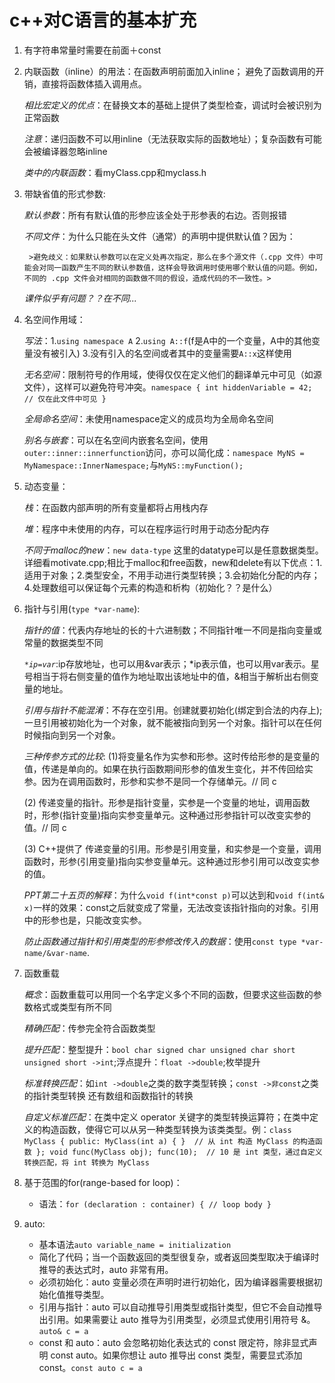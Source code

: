 # c++对C语言的基本扩充 #

1. 有字符串常量时需要在前面＋const

2. 内联函数（inline）的用法：在函数声明前面加入inline；
    避免了函数调用的开销，直接将函数体插入调用点。

    *相比宏定义的优点*：在替换文本的基础上提供了类型检查，调试时会被识别为正常函数

    *注意*：递归函数不可以用inline（无法获取实际的函数地址）；复杂函数有可能会被编译器忽略inline

    *类中的内联函数*：看myClass.cpp和myclass.h

3. 带缺省值的形式参数:

    *默认参数*：所有有默认值的形参应该全处于形参表的右边。否则报错

    *不同文件*：为什么只能在头文件（通常）的声明中提供默认值？因为：

        >避免歧义：如果默认参数可以在定义处再次指定，那么在多个源文件（.cpp 文件）中可能会对同一函数产生不同的默认参数值，这样会导致调用时使用哪个默认值的问题。例如，不同的 .cpp 文件会对相同的函数做不同的假设，造成代码的不一致性。>

    *课件似乎有问题？？在不同...*

4. 名空间作用域：

    *写法*：1.`using namespace A` 2.`using A::f`(f是A中的一个变量，A中的其他变量没有被引入) 3.没有引入的名空间或者其中的变量需要`A::x`这样使用

    *无名空间*：限制符号的作用域，使得仅仅在定义他们的翻译单元中可见（如源文件），这样可以避免符号冲突。```namespace {
    int hiddenVariable = 42;  // 仅在此文件中可见
    }```

    *全局命名空间*：未使用namespace定义的成员均为全局命名空间

    *别名与嵌套*：可以在名空间内嵌套名空间，使用`outer::inner::innerfunction`访问，亦可以简化成：`namespace MyNS = MyNamespace::InnerNamespace;`与`MyNS::myFunction();`

5. 动态变量：

    *栈*：在函数内部声明的所有变量都将占用栈内存

    *堆*：程序中未使用的内存，可以在程序运行时用于动态分配内存

    *不同于malloc的new*：`new data-type` 这里的datatype可以是任意数据类型。详细看motivate.cpp;相比于malloc和free函数，new和delete有以下优点：1.适用于对象；2.类型安全，不用手动进行类型转换；3.会初始化分配的内存；4.处理数组可以保证每个元素的构造和析构（初始化？？是什么）

6. 指针与引用(`type *var-name`):

    *指针的值*：代表内存地址的长的十六进制数；不同指针唯一不同是指向变量或常量的数据类型不同

    *`*ip=var`*:ip存放地址，也可以用&var表示；*ip表示值，也可以用var表示。星号相当于将右侧变量的值作为地址取出该地址中的值，&相当于解析出右侧变量的地址。

    *引用与指针不能混淆*：不存在空引用。创建就要初始化(绑定到合法的内存上);一旦引用被初始化为一个对象，就不能被指向到另一个对象。指针可以在任何时候指向到另一个对象。

    *三种传参方式的比较*: (1)将变量名作为实参和形参。这时传给形参的是变量的值，传递是单向的。如果在执行函数期间形参的值发生变化，并不传回给实参。因为在调用函数时，形参和实参不是同一个存储单元。// 同 c

    (2) 传递变量的指针。形参是指针变量，实参是一个变量的地址，调用函数时，形参(指针变量)指向实参变量单元。这种通过形参指针可以改变实参的值。// 同 c

    (3) C++提供了 传递变量的引用。形参是引用变量，和实参是一个变量，调用函数时，形参(引用变量)指向实参变量单元。这种通过形参引用可以改变实参的值。

    *PPT第二十五页的解释*：为什么`void f(int*const p)`可以达到和`void f(int& x)`一样的效果：const之后就变成了常量，无法改变该指针指向的对象。引用中的形参也是，只能改变实参。

    *防止函数通过指针和引用类型的形参修改传入的数据*：使用`const type *var-name/&var-name`.

7. 函数重载

    *概念*：函数重载可以用同一个名字定义多个不同的函数，但要求这些函数的参数格式或类型有所不同

    *精确匹配*：传参完全符合函数类型

    *提升匹配*：整型提升：`bool char signed char unsigned char short unsigned short ->int`;浮点提升：`float ->double`;枚举提升

    *标准转换匹配*：如`int ->double`之类的数字类型转换；`const ->非const`之类的指针类型转换 还有数组和函数指针的转换

    *自定义标准匹配*：在类中定义 operator 关键字的类型转换运算符；在类中定义的构造函数，使得它可以从另一种类型转换为该类类型。例：```class MyClass {
    public:
        MyClass(int a) { }  // 从 int 构造 MyClass 的构造函数
    };
    void func(MyClass obj);
    func(10);  // 10 是 int 类型，通过自定义转换匹配，将 int 转换为 MyClass```

8. 基于范围的for(range-based for loop)：
    - 语法：```for (declaration : container) {
    // loop body
    }```

9. auto: 
    - 基本语法`auto variable_name = initialization`
    - 简化了代码；当一个函数返回的类型很复杂，或者返回类型取决于编译时推导的表达式时，auto 非常有用。
    - 必须初始化：auto 变量必须在声明时进行初始化，因为编译器需要根据初始化值推导类型。
    - 引用与指针：auto 可以自动推导引用类型或指针类型，但它不会自动推导出引用。如果需要让 auto 推导为引用类型，必须显式使用引用符号 &。`auto& c = a`
    - const 和 auto：auto 会忽略初始化表达式的 const 限定符，除非显式声明 const auto。如果你想让 auto 推导出 const 类型，需要显式添加 const。`const auto c = a`
